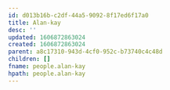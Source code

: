 ```yaml
---
id: d013b16b-c2df-44a5-9092-8f17ed6f17a0
title: Alan-kay
desc: ''
updated: 1606872863024
created: 1606872863024
parent: a8c17310-943d-4cf0-952c-b73740c4c48d
children: []
fname: people.alan-kay
hpath: people.alan-kay
---
```



